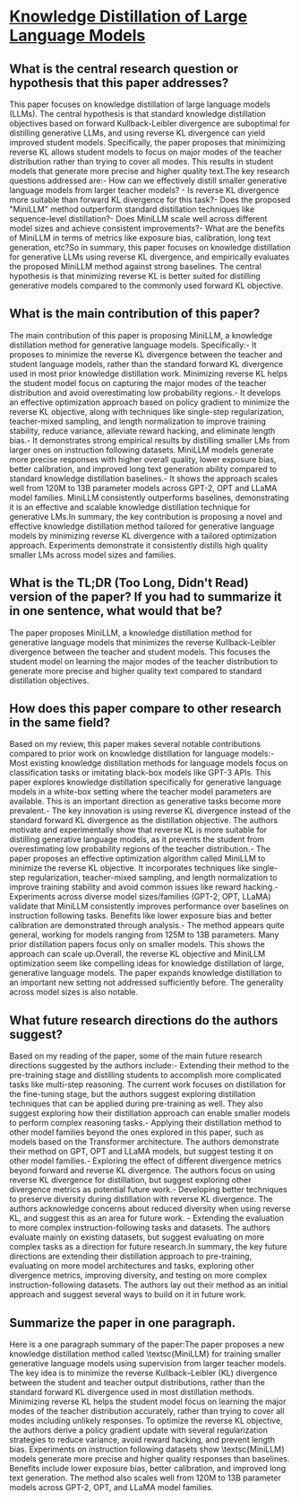# [Knowledge Distillation of Large Language Models](https://arxiv.org/abs/2306.08543)

## What is the central research question or hypothesis that this paper addresses?

This paper focuses on knowledge distillation of large language models (LLMs). The central hypothesis is that standard knowledge distillation objectives based on forward Kullback-Leibler divergence are suboptimal for distilling generative LLMs, and using reverse KL divergence can yield improved student models. Specifically, the paper proposes that minimizing reverse KL allows student models to focus on major modes of the teacher distribution rather than trying to cover all modes. This results in student models that generate more precise and higher quality text.The key research questions addressed are:- How can we effectively distill smaller generative language models from larger teacher models? - Is reverse KL divergence more suitable than forward KL divergence for this task?- Does the proposed "MiniLLM" method outperform standard distillation techniques like sequence-level distillation?- Does MiniLLM scale well across different model sizes and achieve consistent improvements?- What are the benefits of MiniLLM in terms of metrics like exposure bias, calibration, long text generation, etc?So in summary, this paper focuses on knowledge distillation for generative LLMs using reverse KL divergence, and empirically evaluates the proposed MiniLLM method against strong baselines. The central hypothesis is that minimizing reverse KL is better suited for distilling generative models compared to the commonly used forward KL objective.


## What is the main contribution of this paper?

The main contribution of this paper is proposing MiniLLM, a knowledge distillation method for generative language models. Specifically:- It proposes to minimize the reverse KL divergence between the teacher and student language models, rather than the standard forward KL divergence used in most prior knowledge distillation work. Minimizing reverse KL helps the student model focus on capturing the major modes of the teacher distribution and avoid overestimating low probability regions.- It develops an effective optimization approach based on policy gradient to minimize the reverse KL objective, along with techniques like single-step regularization, teacher-mixed sampling, and length normalization to improve training stability, reduce variance, alleviate reward hacking, and eliminate length bias.- It demonstrates strong empirical results by distilling smaller LMs from larger ones on instruction following datasets. MiniLLM models generate more precise responses with higher overall quality, lower exposure bias, better calibration, and improved long text generation ability compared to standard knowledge distillation baselines.- It shows the approach scales well from 120M to 13B parameter models across GPT-2, OPT and LLaMA model families. MiniLLM consistently outperforms baselines, demonstrating it is an effective and scalable knowledge distillation technique for generative LMs.In summary, the key contribution is proposing a novel and effective knowledge distillation method tailored for generative language models by minimizing reverse KL divergence with a tailored optimization approach. Experiments demonstrate it consistently distills high quality smaller LMs across model sizes and families.


## What is the TL;DR (Too Long, Didn't Read) version of the paper? If you had to summarize it in one sentence, what would that be?

The paper proposes MiniLLM, a knowledge distillation method for generative language models that minimizes the reverse Kullback-Leibler divergence between the teacher and student models. This focuses the student model on learning the major modes of the teacher distribution to generate more precise and higher quality text compared to standard distillation objectives.


## How does this paper compare to other research in the same field?

Based on my review, this paper makes several notable contributions compared to prior work on knowledge distillation for language models:- Most existing knowledge distillation methods for language models focus on classification tasks or imitating black-box models like GPT-3 APIs. This paper explores knowledge distillation specifically for generative language models in a white-box setting where the teacher model parameters are available. This is an important direction as generative tasks become more prevalent.- The key innovation is using reverse KL divergence instead of the standard forward KL divergence as the distillation objective. The authors motivate and experimentally show that reverse KL is more suitable for distilling generative language models, as it prevents the student from overestimating low probability regions of the teacher distribution.- The paper proposes an effective optimization algorithm called MiniLLM to minimize the reverse KL objective. It incorporates techniques like single-step regularization, teacher-mixed sampling, and length normalization to improve training stability and avoid common issues like reward hacking.- Experiments across diverse model sizes/families (GPT-2, OPT, LLaMA) validate that MiniLLM consistently improves performance over baselines on instruction following tasks. Benefits like lower exposure bias and better calibration are demonstrated through analysis.- The method appears quite general, working for models ranging from 125M to 13B parameters. Many prior distillation papers focus only on smaller models. This shows the approach can scale up.Overall, the reverse KL objective and MiniLLM optimization seem like compelling ideas for knowledge distillation of large, generative language models. The paper expands knowledge distillation to an important new setting not addressed sufficiently before. The generality across model sizes is also notable.


## What future research directions do the authors suggest?

Based on my reading of the paper, some of the main future research directions suggested by the authors include:- Extending their method to the pre-training stage and distilling students to accomplish more complicated tasks like multi-step reasoning. The current work focuses on distillation for the fine-tuning stage, but the authors suggest exploring distillation techniques that can be applied during pre-training as well. They also suggest exploring how their distillation approach can enable smaller models to perform complex reasoning tasks.- Applying their distillation method to other model families beyond the ones explored in this paper, such as models based on the Transformer architecture. The authors demonstrate their method on GPT, OPT and LLaMA models, but suggest testing it on other model families.- Exploring the effect of different divergence metrics beyond forward and reverse KL divergence. The authors focus on using reverse KL divergence for distillation, but suggest exploring other divergence metrics as potential future work.- Developing better techniques to preserve diversity during distillation with reverse KL divergence. The authors acknowledge concerns about reduced diversity when using reverse KL, and suggest this as an area for future work. - Extending the evaluation to more complex instruction-following tasks and datasets. The authors evaluate mainly on existing datasets, but suggest evaluating on more complex tasks as a direction for future research.In summary, the key future directions are extending their distillation approach to pre-training, evaluating on more model architectures and tasks, exploring other divergence metrics, improving diversity, and testing on more complex instruction-following datasets. The authors lay out their method as an initial approach and suggest several ways to build on it in future work.


## Summarize the paper in one paragraph.

Here is a one paragraph summary of the paper:The paper proposes a new knowledge distillation method called \textsc{MiniLLM} for training smaller generative language models using supervision from larger teacher models. The key idea is to minimize the reverse Kullback–Leibler (KL) divergence between the student and teacher output distributions, rather than the standard forward KL divergence used in most distillation methods. Minimizing reverse KL helps the student model focus on learning the major modes of the teacher distribution accurately, rather than trying to cover all modes including unlikely responses. To optimize the reverse KL objective, the authors derive a policy gradient update with several regularization strategies to reduce variance, avoid reward hacking, and prevent length bias. Experiments on instruction following datasets show \textsc{MiniLLM} models generate more precise and higher quality responses than baselines. Benefits include lower exposure bias, better calibration, and improved long text generation. The method also scales well from 120M to 13B parameter models across GPT-2, OPT, and LLaMA model families.
